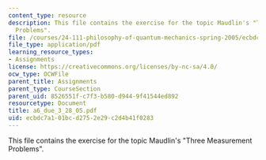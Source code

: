 ```yaml
---
content_type: resource
description: This file contains the exercise for the topic Maudlin's "Three Measurement
  Problems".
file: /courses/24-111-philosophy-of-quantum-mechanics-spring-2005/ecbdc7a101bcd2752e29c2d4b41f0283_a6_due_3_28_05.pdf
file_type: application/pdf
learning_resource_types:
- Assignments
license: https://creativecommons.org/licenses/by-nc-sa/4.0/
ocw_type: OCWFile
parent_title: Assignments
parent_type: CourseSection
parent_uid: 8526551f-c7f3-b580-d944-9f41544ed892
resourcetype: Document
title: a6_due_3_28_05.pdf
uid: ecbdc7a1-01bc-d275-2e29-c2d4b41f0283
---
```

This file contains the exercise for the topic Maudlin's "Three Measurement Problems".